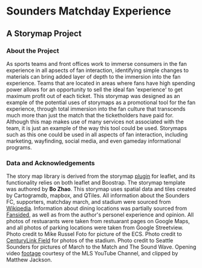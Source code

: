 # Sounders Matchday Experience
## A Storymap Project

### About the Project
As sports teams and front offices work to immerse consumers in the fan experience in all apsects of fan interaction, identifying simple changes to materials can bring added layer of depth to the immersion into the fan experience. Teams that are located in areas where fans have high spending power allows for an opportunity to sell the ideal fan 'experience' to get maximum profit out of each ticket. This storymap was designed as an example of the potential uses of storymaps as a promotional tool for the fan experience, through total immersion into the fan culture that transcends much more than just the match that the ticketholders have paid for. Although this map makes use of many services not associated with the team, it is just an example of the way this tool could be used. Storymaps such as this one could be used in all aspects of fan interaction, including marketing, wayfinding, social media, and even gameday informational programs.

### Data and Acknowledgements
The story map library is derived from the storymap [plugin] for leaflet, and its functionality relies on both leaflet and Boostrap. The storymap template was authored by **Bo Zhao**. This storymap uses spatial data and tiles created by Cartogramdb, mapbox, and QTiles. All information about the Sounders FC, supporters, matchday march, and stadium were sourced from [Wikipedia]. Information about dining locations was partially sourced from [Fansided], as well as from the author's personel experience and opinion. All photos of restuarants were taken from restuarant pages on Google Maps, and all photos of parking locations were taken from Google Streetview. Photo credit to Mike Russel Foto for picture of the ECS. Photo credit to [CenturyLink Field] for photos of the stadium. Photo credit to Seattle Sounders for pictures of March to the Match and The Sound Wave. Opening video [footage] courtesy of the MLS YouTube Channel, and clipped by Matthew Jackson.

[plugin]: http://atlefren.github.io/storymap/
[Wikipedia]: https://en.wikipedia.org/wiki/Seattle_Sounders_FC
[Fansided]: https://soundersnation.com/2013/02/26/sounders-pre-game-eats-drinks/
[CenturyLink Field]: centurylinkfield.org
[footage]: https://www.youtube.com/watch?v=USUFGnNHUTs
